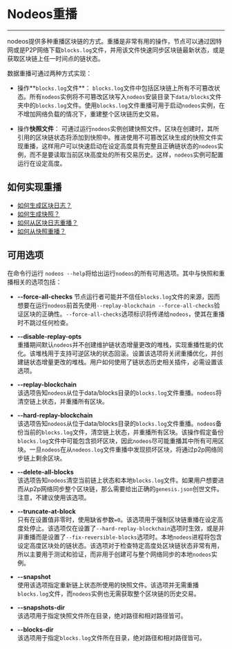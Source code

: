 # Nodeos重播
---

nodeos提供多种重播区块链的方式。重播是非常有用的操作，节点可以通过因特网或是P2P网络下载`blocks.log`文件，并用该文件快速同步区块链最新状态，或是获取区块链上任一时间点的链状态。

数据重播可通过两种方式实现：

- 操作**`blocks.log`文件**： 
 `blocks.log`文件中包括区块链上所有不可篡改状态。所有`nodeos`实例将不可篡改区块写入`nodeos`安装目录下`data/blocks`文件夹中的`blocks.log`文件。使用`blocks.log`文件重播可用于启动`nodeos`实例，在不增加网络负载的情况下，重建整个区块链历史交易。

- 操作**快照文件**：
可通过运行`nodeos`实例创建快照文件。区块在创建时，其所引用的区块链状态将添加到快照中。推进使用不可篡改区块生成的快照文件实现重播，这样用户可以快速启动在设定高度具有完整且正确链状态的`nodeos`实例，而不是要读取当前区块高度处的所有交易历史。这样，`nodeos`实例可配置运行在设定高度。


## 如何实现重播

* [如何生成区块日志？](how-to-generate-a-blocks.log.md)
* [如何生成快照？](how-to-generate-a-snapshot.md)
* [如何从区块日志重播？](how-to-replay-from-a-blocks.log.md)
* [如何从快照重播？](how-to-replay-from-a-snapshot.md)


## 可用选项

在命令行运行 `nodeos --help`将给出运行`nodeos`的所有可用选项。其中与快照和重播相关的选项包括：

 - **--force-all-checks** 
节点运行者可能并不信任`blocks.log`文件的来源，因而想要在运行`nodeos`前首先使用`--replay-blockchain --force-all-checks`验证区块的正确性。`--force-all-checks`选项标识将传递给`nodeos`，使其在重播时不跳过任何检查。

 - **--disable-replay-opts**  
重播期间默认`nodeos`并不创建维护链状态增量更改的堆栈，实现重播性能的优化。该堆栈用于支持可逆区块的状态回滚。设置该选项将关闭重播优化，并创建链状态增量更改的堆栈。用户如何使用了链状态历史相关插件，必需设置该选项。 

 - **--replay-blockchain**  
该选项告知`nodeos`从位于data/blocks目录的`blocks.log`文件重播。`nodeos`将清空链上状态，并重播所有区块。 

 - **--hard-replay-blockchain**  
该选项告知`nodeos`从位于data/blocks目录的`blocks.log`文件重播。`nodeos`备份当前的`blocks.log`文件，清空链上状态，并重播所有区块。该操作假定备份`blocks.log`文件中可能包含损坏区块，因此`nodeos`尽可能重播其中所有可用区块。一旦`nodeos`在从`nodeos.log`文件重播中发现损坏区块，将通过p2p网络同步链上剩余区块。

 - **--delete-all-blocks**  
该选项告知`nodeos`清空当前链上状态和本地`blocks.log`文件。如果用户想要进而从p2p网络同步整个区块链，那么需要给出正确的`genesis.json`创世文件。注意，不建议使用该选项。

 - **--truncate-at-block**  
只有在设置值非零时，使用缺省参数`=0`。该选项用于强制区块链重播在设定高度处停止。该选项仅在设置了`--hard-replay-blockchain`选项时生效，或是并非重播而是设置了`--fix-reversible-blocks`选项时。本地`nodeos`进程将包含设定高度区块处的链状态。该选项对于检查特定高度处区块链状态非常有用，所以主要用于测试和验证，而非用于创建可与整个网络同步的本地`nodeos`实例。
  
 
 - **--snapshot**  
使用该选项指定重新链上状态所使用的快照文件。该选项并无需重播`blocks.log`文件，而`nodeos`实例也无需获取整个区块链的历史交易。

 - **--snapshots-dir**  
该选项用于指定快照文件所在目录，绝对路径和相对路径皆可。

 - **--blocks-dir**  
该选项用于指定`blocks.log`文件所在目录，绝对路径和相对路径皆可。
